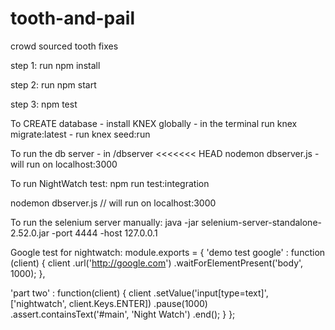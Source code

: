 # tooth-and-pail
crowd sourced tooth fixes

step 1:
run npm install

step 2:
run npm start

step 3:
npm test

To CREATE database  - install KNEX globally
                    - in the terminal run knex migrate:latest
                    -                 run knex seed:run    

To run the db server - in /dbserver
<<<<<<< HEAD
                        nodemon dbserver.js      - will run on localhost:3000

To run NightWatch test:  npm run test:integration


  nodemon dbserver.js // will run on localhost:3000

To run the selenium server manually:
	java -jar selenium-server-standalone-2.52.0.jar -port 4444 -host 127.0.0.1

Google test for nightwatch:
module.exports = {
  'demo test google' : function (client) {
    client
      .url('http://google.com')
      .waitForElementPresent('body', 1000);
  },

  'part two' : function(client) {
    client
      .setValue('input[type=text]', ['nightwatch', client.Keys.ENTER])
      .pause(1000)
      .assert.containsText('#main', 'Night Watch')
      .end();
  }
};
